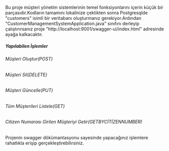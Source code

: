 Bu proje  müşteri yönetim sistemlerinin temel fonksiyonlarını içerin küçük bir parçasıdır.Kodların tamamını lokalinize çektikten sonra Postgresqlde "customers" isimli bir veritabanı oluşturmanız gerekiyor.Ardından
"CustomerManagementSystemApplication.java" sınıfını derleyip çalıştırırsanız proje "http://localhost:9001/swagger-ui/index.html" adresinde ayağa kalkacaktır.
##### Yapılabilen İşlemler
###### Müşteri Oluştur(POST)
###### Müşteri Sil(DELETE)
###### Müşteri Güncelle(PUT)
###### Tüm Müşterileri Listele(GET)
###### Citizen Numarası Girilen Müşteriyi Getir(GETBYCİTİZENNUMBER)
Projenin swagger dökümantasyonu sayesinde yapacağınız işlemlere rahatlıkla erişip gerçekleştirebilirsiniz.
